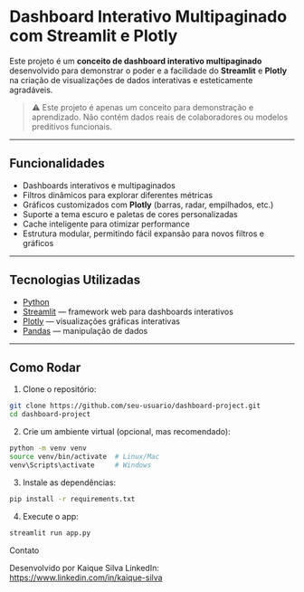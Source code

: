 # Dashboard Interativo Multipaginado com Streamlit e Plotly

Este projeto é um **conceito de dashboard interativo multipaginado** desenvolvido para demonstrar o poder e a facilidade do **Streamlit** e **Plotly** na criação de visualizações de dados interativas e esteticamente agradáveis.

> ⚠️ Este projeto é apenas um conceito para demonstração e aprendizado. Não contém dados reais de colaboradores ou modelos preditivos funcionais.

---

## Funcionalidades

- Dashboards interativos e multipaginados
- Filtros dinâmicos para explorar diferentes métricas
- Gráficos customizados com **Plotly** (barras, radar, empilhados, etc.)
- Suporte a tema escuro e paletas de cores personalizadas
- Cache inteligente para otimizar performance
- Estrutura modular, permitindo fácil expansão para novos filtros e gráficos

---

## Tecnologias Utilizadas

- [Python](https://www.python.org/)  
- [Streamlit](https://streamlit.io/) — framework web para dashboards interativos  
- [Plotly](https://plotly.com/python/) — visualizações gráficas interativas  
- [Pandas](https://pandas.pydata.org/) — manipulação de dados


---

## Como Rodar

1. Clone o repositório:
```bash
git clone https://github.com/seu-usuario/dashboard-project.git
cd dashboard-project
```

2. Crie um ambiente virtual (opcional, mas recomendado):

```bash
python -m venv venv
source venv/bin/activate  # Linux/Mac
venv\Scripts\activate     # Windows
```

3. Instale as dependências:

```bash
pip install -r requirements.txt
```

4. Execute o app:

```bash
streamlit run app.py
```
 
Contato

Desenvolvido por Kaique Silva
LinkedIn: https://www.linkedin.com/in/kaique-silva
